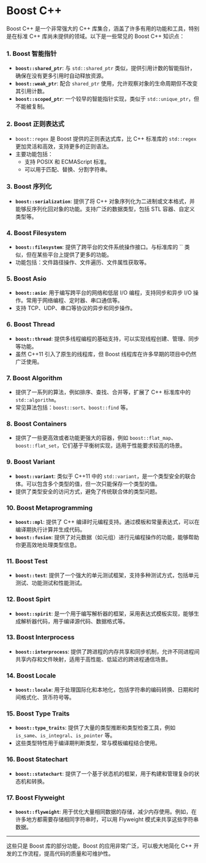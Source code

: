# Boost C++

Boost C++ 是一个非常强大的 C++ 库集合，涵盖了许多有用的功能和工具，特别是在标准 C++ 库尚未提供的领域。以下是一些常见的 Boost C++ 知识点：

### 1. **Boost 智能指针**

- **`boost::shared_ptr`**: 与 `std::shared_ptr` 类似，提供引用计数的智能指针，确保在没有更多引用时自动释放资源。
- **`boost::weak_ptr`**: 配合 `shared_ptr` 使用，允许观察对象的生命周期但不改变其引用计数。
- **`boost::scoped_ptr`**: 一个较早的智能指针实现，类似于 `std::unique_ptr`，但不能被复制。

### 2. **Boost 正则表达式**

- `boost::regex` 是 Boost 提供的正则表达式库，比 C++ 标准库的 `std::regex` 更加灵活和高效，支持更多的正则语法。
- 主要功能包括： 
  - 支持 POSIX 和 ECMAScript 标准。
  - 可以用于匹配、替换、分割字符串。

### 3. **Boost 序列化**

- **`boost::serialization`**: 提供了将 C++ 对象序列化为二进制或文本格式，并能够反序列化回对象的功能。支持广泛的数据类型，包括 STL 容器、自定义类型等。

### 4. **Boost Filesystem**

- **`boost::filesystem`**: 提供了跨平台的文件系统操作接口。与标准库的 `` 类似，但在某些平台上提供了更多的功能。
- 功能包括：文件路径操作、文件遍历、文件属性获取等。

### 5. **Boost Asio**

- **`boost::asio`**: 用于编写跨平台的网络和低层 I/O 编程，支持同步和异步 I/O 操作。常用于网络编程、定时器、串口通信等。
- 支持 TCP、UDP、串口等协议的异步和同步操作。

### 6. **Boost Thread**

- **`boost::thread`**: 提供多线程编程的基础支持，可以实现线程创建、管理、同步等功能。
- 虽然 C++11 引入了原生的线程库，但 Boost 线程库在许多早期的项目中仍然广泛使用。

### 7. **Boost Algorithm**

- 提供了一系列的算法，例如排序、查找、合并等，扩展了 C++ 标准库中的 `std::algorithm`。
- 常见算法包括：`boost::sort`、`boost::find` 等。

### 8. **Boost Containers**

- 提供了一些更高效或者功能更强大的容器，例如 `boost::flat_map`、`boost::flat_set`，它们基于平衡树实现，适用于性能要求较高的场景。

### 9. **Boost Variant**

- **`boost::variant`**: 类似于 C++11 中的 `std::variant`，是一个类型安全的联合体。可以包含多个类型的值，但一次只能保存一个类型的值。
- 提供了类型安全的访问方式，避免了传统联合体的类型问题。

### 10. **Boost Metaprogramming**

- **`boost::mpl`**: 提供了 C++ 编译时元编程支持。通过模板和常量表达式，可以在编译期执行计算并生成代码。
- **`boost::fusion`**: 提供了对元数据（如元组）进行元编程操作的功能，能够帮助你更高效地处理类型信息。

### 11. **Boost Test**

- **`boost::test`**: 提供了一个强大的单元测试框架，支持多种测试方式，包括单元测试、功能测试和性能测试。

### 12. **Boost Spirt**

- **`boost::spirit`**: 是一个用于编写解析器的框架，采用表达式模板实现，能够生成解析器代码，用于编译源代码、数据格式等。

### 13. **Boost Interprocess**

- **`boost::interprocess`**: 提供了跨进程的内存共享和同步机制，允许不同进程间共享内存和文件映射，适用于高性能、低延迟的跨进程通信场景。

### 14. **Boost Locale**

- **`boost::locale`**: 用于处理国际化和本地化，包括字符串的编码转换、日期和时间格式化、货币符号等。

### 15. **Boost Type Traits**

- **`boost::type_traits`**: 提供了大量的类型推断和类型检查工具，例如 `is_same`、`is_integral`、`is_pointer` 等。
- 这些类型特性用于编译期判断类型，常与模板编程结合使用。

### 16. **Boost Statechart**

- **`boost::statechart`**: 提供了一个基于状态机的框架，用于构建和管理复杂的状态机和转换。

### 17. **Boost Flyweight**

- **`boost::flyweight`**: 用于优化大量相同数据的存储，减少内存使用。例如，在许多地方都需要存储相同字符串时，可以用 Flyweight 模式来共享这些字符串数据。

------

这些只是 Boost 库的部分功能，Boost 的应用非常广泛，可以极大地简化 C++ 开发的工作流程，提高代码的质量和可维护性。